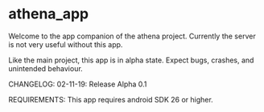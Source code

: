 # athena_app
Welcome to the app companion of the athena project. Currently the server is not very useful without this app.

Like the main project, this app is in alpha state. Expect bugs, crashes, and unintended behaviour.

CHANGELOG:
02-11-19: Release Alpha 0.1

REQUIREMENTS:
This app requires android SDK 26 or higher. 
